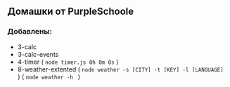 ## Домашки от PurpleSchoole

### Добавлены:
- 3-calc
- 3-calc-events
- 4-timer ( ```node timer.js 0h 0m 0s``` )
- 8-weather-extented ( ```node weather -s [CITY] -t [KEY] -l [LANGUAGE] ``` ) ( ```node weather -h ``` )